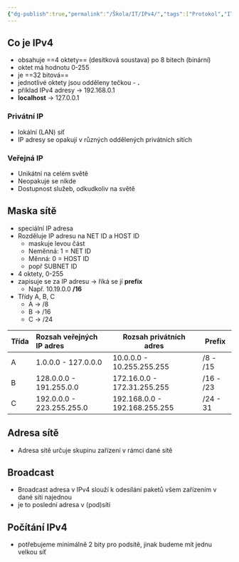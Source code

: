 ```yaml
---
{"dg-publish":true,"permalink":"/Škola/IT/IPv4/","tags":["Protokol","IT"],"created":"2024-05-06T12:26:30.709+02:00","updated":"2024-05-06T21:06:30.391+02:00"}
---
```


## Co je IPv4 
- obsahuje ==4 oktety== (desítková soustava) po 8 bitech (binární)
- oktet má hodnotu 0-255
- je ==32 bitová==
- jednotlivé oktety jsou odděleny tečkou - **.**
- příklad IPv4 adresy -> 192.168.0.1 
- **localhost** -> 127.0.0.1
### Privátní IP
- lokální (LAN) síť
- IP adresy se opakují v různých oddělených privátních sítích
### Veřejná IP
- Unikátní na celém světě
- Neopakuje se nikde
- Dostupnost služeb, odkudkoliv na světě
## Maska sítě
- speciální IP adresa
- Rozděluje IP adresu na NET ID a HOST ID
	- maskuje levou část
	- Neměnná: 1 = NET ID 
	- Měnná: 0 = HOST ID 
	- popř SUBNET ID
- 4 oktety, 0-255
- zapisuje se za IP adresu -> říká se jí **prefix**
	- Např. 10.19.0.0 **/16**
- Třídy A, B, C
	- A -> /8
	- B -> /16
	- C -> /24

| Třída | Rozsah veřejných IP adres | Rozsah privátních adres       | Prefix    |
| ----- | :------------------------ | ----------------------------- | --------- |
| A     | 1.0.0.0 - 127.0.0.0       | 10.0.0.0 - 10.255.255.255     | /8 - /15  |
| B     | 128.0.0.0 - 191.255.0.0   | 172.16.0.0 - 172.31.255.255   | /16 - /23 |
| C     | 192.0.0.0 - 223.255.255.0 | 192.168.0.0 - 192.168.255.255 | /24 - 31  |

## Adresa sítě
- Adresa sítě určuje skupinu zařízení v rámci dané sítě
## Broadcast
- Broadcast adresa v IPv4 slouží k odesílání paketů všem zařízením v dané síti najednou
- je to poslední adresa v (pod)síti
## Počítání IPv4
- potřebujeme minimálně 2 bity pro podsítě, jinak budeme mít jednu velkou síť